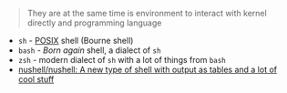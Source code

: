 > They are at the same time is environment to interact with kernel directly and programming language

- `sh` - [POSIX](POSIX.md) shell (Bourne shell)
- `bash` - *Born again* shell, a dialect of `sh`
- `zsh` - modern dialect of `sh` with a lot of things from `bash`
- [nushell/nushell: A new type of shell with output as tables and a lot of cool stuff](https://github.com/nushell/nushell)